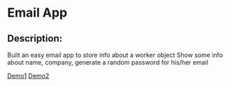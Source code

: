 # Email App

## Description:
Built an easy email app to store info about a worker object
Show some info about name, company, generate a random password for his/her email

[Demo1](images/demo1.png)
[Demo2](images/demo2.png)
